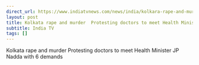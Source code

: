 ```yaml
---
direct_url: https://www.indiatvnews.com/news/india/kolkara-rape-and-murder-latest-update-protesting-doctors-to-meet-health-miniaster-jp-nadda-with-6-demands-2024-08-16-947209
layout: post
title: Kolkata rape and murder  Protesting doctors to meet Health Minister JP Nadda with 6 demands
subtitle: India TV
tags: []
---
```


Kolkata rape and murder  Protesting doctors to meet Health Minister JP Nadda with 6 demands
